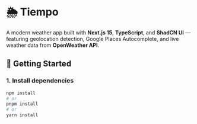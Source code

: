 # 🌦️ Tiempo

A modern weather app built with **Next.js 15**, **TypeScript**, and **ShadCN UI** — featuring geolocation detection, Google Places Autocomplete, and live weather data from **OpenWeather API**.

## 🚀 Getting Started

### 1. Install dependencies
```bash
npm install
# or
pnpm install
# or
yarn install
